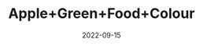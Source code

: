 ---
title: 'Apple+Green+Food+Colour'
date: '2022-09-15' 
metatag: '' 
inventory: '0' 
draft: false 
# meta description 
shortDescripton: ''
description: 'Food+Colour'
longdescription: ''
featured: True
# product Price
price: '40.0'
# Product Short Description
shortDescription: ''
productID: '26768A76-6625-ED11-9968-005056B3A416'
type: 'products'
category: 'Food+Colour' 
thumnailproduct: 'https://aminsaddiquidawakhana.eralive.net/images/products/26768A76-6625-ED11-9968-005056B3A4161.png' 
images:
  - image: 'images/products/26768A76-6625-ED11-9968-005056B3A4161.png'  
Variants:
---